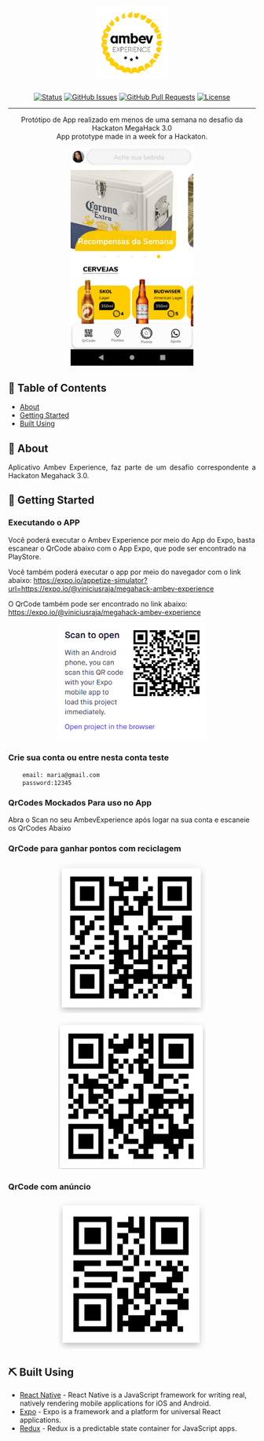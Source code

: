 <p align="center">
  <a href="" rel="noopener">
 <img width=150 height=150 src="./src/assets/images/icon.png" alt="Project logo"></a>
</p>

<h3 align="center"></h3>

<div align="center">

[![Status](https://img.shields.io/badge/status-active-success.svg)]()
[![GitHub Issues](https://img.shields.io/github/issues/viniciusraja/MegahackAmbev.svg)](https://github.com/viniciusraja/MegahackAmbev/issues)
[![GitHub Pull Requests](https://img.shields.io/github/issues-pr/viniciusraja/MegahackAmbev.svg)](https://github.com/viniciusraja/MegahackAmbev/pulls)
[![License](https://img.shields.io/badge/license-MIT-blue.svg)](/LICENSE)

</div>

---

<p align="center"> Protótipo de App realizado em menos de uma semana no desafio da Hackaton MegaHack 3.0
    <br> 
    App prototype made in a week for a Hackaton.
</p>

<p align="center">
  <a href="" rel="noopener">
 <img width=250px src="readme/appScreen.jpeg" alt="Tela Inicial do App"></a>
</p>

## 📝 Table of Contents

- [About](#about)
- [Getting Started](#getting_started)
- [Built Using](#built_using)


## 🧐 About <a name = "about"></a>

<p align="justify">
Aplicativo Ambev Experience, faz parte de um desafio correspondente a Hackaton Megahack 3.0.
</p>

## 🏁 Getting Started <a name = "getting_started"></a>


### Executando o APP

Você poderá executar o Ambev Experience por meio do App do Expo, basta escanear o QrCode abaixo com o App Expo, que pode ser encontrado na PlayStore.

Você também poderá executar o app por meio do navegador com o link abaixo:
https://expo.io/appetize-simulator?url=https://expo.io/@viniciusraja/megahack-ambev-experience


O QrCode também pode ser encontrado no link abaixo:
https://expo.io/@viniciusraja/megahack-ambev-experience

<p align="center">
  <a href="" rel="noopener">
 <img width=300px src="https://raw.githubusercontent.com/viniciusraja/MegahackAmbev/master/readme/expoQrcode.PNG" alt="QrCode para executar app"></a>
</p>


### Crie sua conta ou entre nesta conta teste
``` 
    email: maria@gmail.com
    password:12345
```    
### QrCodes Mockados Para uso no App
Abra o Scan no seu AmbevExperience após logar na sua conta e escaneie os QrCodes Abaixo

### QrCode para ganhar pontos com reciclagem
<p align="center" >
  <a href="" rel="noopener" margin-right=10>
 <img width=300px src="https://raw.githubusercontent.com/viniciusraja/MegahackAmbev/master/readme/QrcodeReciclagem.PNG" alt="Qrcode para uso do usuário">
 </a>

</p>
<p align="center" >
  <a href="" rel="noopener">
 <img width=300px src="https://raw.githubusercontent.com/viniciusraja/MegahackAmbev/master/readme/QrcodeReciclagem2.PNG" alt="Qrcode para uso do usuário">
 </a>
</p>



### QrCode com anúncio
<p align="center" >
  <a href="" rel="noopener" margin-right=10>
 <img width=300px src="https://raw.githubusercontent.com/viniciusraja/MegahackAmbev/master/readme/qrCodeAnuncios.PNG" alt="Qrcode para uso do usuário">
 </a>


## ⛏️ Built Using <a name = "built_using"></a>

- [React Native](https://reactnative.dev/) - React Native is a JavaScript framework for writing real, natively rendering mobile applications for iOS and Android.
- [Expo](https://docs.expo.io/) - Expo is a framework and a platform for universal React applications.
- [Redux](https://redux.js.org/) - Redux is a predictable state container for JavaScript apps.




